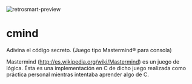 ![retrosmart-preview](https://raw.githubusercontent.com/mdomlop/cmind/master/preview.png "cmind running")

cmind
=====

Adivina el código secreto. (Juego tipo Mastermind® para consola)

Mastermind (http://es.wikipedia.org/wiki/Mastermind) es un juego de lógica. Ésta es una implementación en C de dicho juego realizada como práctica personal mientras intentaba aprender algo de C.
